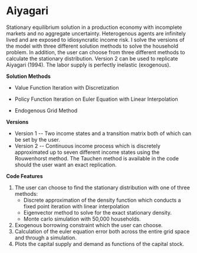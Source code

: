 
# Aiyagari 
Stationary equilibrium solution in a production economy with incomplete markets and no aggregate uncertainty. Heterogenous agents are infinitely lived and are exposed to idiosyncratic income risk. I solve the versions of the model with three different solution methods to solve the household problem. In addition, the user can choose from three different methods to calculate the stationary distribution. Version 2 can be used to replicate Aiyagari (1994). The labor supply is perfectly inelastic (exogenous).

**Solution Methods**

- Value Function Iteration with Discretization
    
- Policy Function Iteration on Euler Equation with Linear Interpolation

- Endogenous Grid Method
  
**Versions**
- Version 1 -- Two income states and a transition matrix both of which can be set by the user.
- Version 2 -- Continuous income process which is discretely approximated up to seven different income states using the Rouwenhorst method. The Tauchen method is available in the code should the user want an exact replication. 

**Code Features** 

1) The user can choose to find the stationary distribution with one of three methods:
   * Discrete approximation of the density function which conducts a fixed point iteration with linear interpolation
   * Eigenvector method to solve for the exact stationary density.
   * Monte carlo simulation with 50,000 households. 
2) Exogenous borrowing constraint which the user can choose. 
3) Calculation of the euler equation error both across the entire grid space and through a simulation.
4) Plots the capital supply and demand as functions of the capital stock. 
